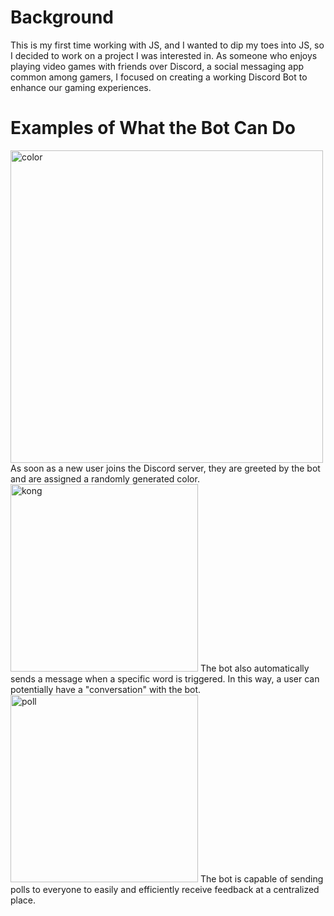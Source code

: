 # Background 
This is my first time working with JS, and I wanted to dip my toes into JS, so I decided to work on a project I was interested in. As someone who enjoys playing video games with friends over Discord, a social messaging app common among gamers, I focused on creating a working Discord Bot to enhance our gaming experiences. 

# Examples of What the Bot Can Do
<img src="https://user-images.githubusercontent.com/51142303/167269030-ea101c8f-258e-4eb0-aaeb-0397e9876b04.png" alt="color" width="500"/>
As soon as a new user joins the Discord server, they are greeted by the bot and are assigned a randomly generated color.      
<img src="https://user-images.githubusercontent.com/51142303/167269120-4abd174f-d440-423f-b923-02b20b29d400.png" alt="kong" width="300"/>
The bot also automatically sends a message when a specific word is triggered. In this way, a user can potentially have a "conversation" with the bot. 
<img src = "https://user-images.githubusercontent.com/51142303/167269356-d110cc1c-2a09-4abc-8254-6fe31089a877.png" alt="poll" width="300"/> 
The bot is capable of sending polls to everyone to easily and efficiently receive feedback at a centralized place.
